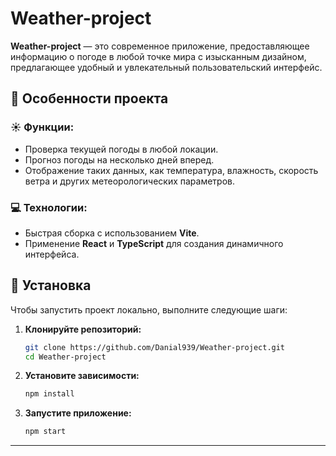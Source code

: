 # Weather-project

**Weather-project** — это современное приложение, предоставляющее информацию о погоде в любой точке мира с изысканным дизайном, предлагающее удобный и увлекательный пользовательский интерфейс.

## 🌟 Особенности проекта

### ☀️ Функции:
- Проверка текущей погоды в любой локации.
- Прогноз погоды на несколько дней вперед.
- Отображение таких данных, как температура, влажность, скорость ветра и других метеорологических параметров.

### 💻 Технологии:
- Быстрая сборка с использованием **Vite**.
- Применение **React** и **TypeScript** для создания динамичного интерфейса.

## 🔧 Установка

Чтобы запустить проект локально, выполните следующие шаги:

1. **Клонируйте репозиторий:**
    ```bash
    git clone https://github.com/Danial939/Weather-project.git
    cd Weather-project
    ```

2. **Установите зависимости:**
    ```bash
    npm install
    ```

3. **Запустите приложение:**
    ```bash
    npm start
    ```

---


